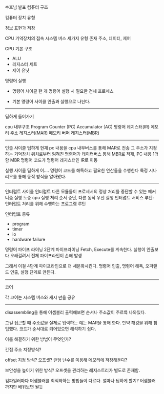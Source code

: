 수호님 발표
컴퓨터 구조

컴퓨터 장치 유형

정보 표현과 저장

CPU 기억장치의 접속
시스템 버스
세가지 유형 존재
주소, 데이터, 제어

CPU 기본 구조
- ALU
- 레지스터 세트
- 제어 유닛

명령어 실행
- 명령어 사이클
한 개 명령어 실행 시 필요한 전체 프로세스

- 기본 명령어 사이클
인출과 실행으로 나뉜다.

---

딥하게 들어가기

cpu 내부구조
Program Counter (PC)
Accumulator (AC)
명령어 레지스터(IR)
메모리 주소 레지스터(MAR)
메모리 버퍼 레지스터(MBR)

---

인출 사이클 딥하게
현재 pc 내용을 cpu 내부버스를 통해 MAR로 전송
그 주소가 지정하는 기억장치 위치로부터 읽혀진 명령어가 데이터버스 통해 MBR로 적재, PC 내용 1더함
MBR 명령어 코드가 명령어 레지스터인 IR로 이동

실행 사이클 딥하게
어....
명령어 코드를 해독하고 필요한 연산들을 수행한다
특정 시나리오를 통해 동작 방식을 알아봤다.

---
인터럽트 사이클
인터럽트
다른 모듈들이 프로세서의 정상 처리를 중단할 수 있는 메커니즘
실행 도중 cpu 실행 처리 순서 중단, 다른 동작 우선 실행
인터럽트 서비스 루틴: 인터럽트 처리를 위해 수행하는 프로그램 루틴

인터럽트 종류
- program
- timer
- io
- hardware failure

명령어 파이프 라이닝
2단계 파이프라이닝
Fetch, Execute를 계속한다.
실행이 인출보다 오래걸려서 전체 파이프라인이 손해 발생

그래서 이걸 4단계 파이프라인으로 더 세분화시킨다.
명령어 인출, 명령어 해독, 오퍼랜드 인출, 실행 단계로 만든다.

---

코어

각 코어는 시스템 버스와 캐시 만을 공유


---


disassembling을 통해 어셈블리 출력해보면
순서나 주소값이 주르륵 나와있다.

그걸 접근할 때 주소값을 실제로 입력하는 얘는 MAR을 통해 한다.
만약 해킹을 위해 침입했다. 코드가 순서대로 되어있으면 해석하기 쉽다.

이를 해결하기 위한 방법이 무엇인가?

간접 주소 지정방식?

offset 지정 방식? 오프셋? 랜덤 난수를 이용해 메모리에 저장해둔다?

보안성을 높이기 위한 방식?
오프셋을 관리하는 레지스트리가 별도로 존재함.



컴파일러마다 어셈블러를 최적화하는 방법들이 다르다. 얼마나 딥하게 할겨? 어셈블러까지만 배워보면 될듯

